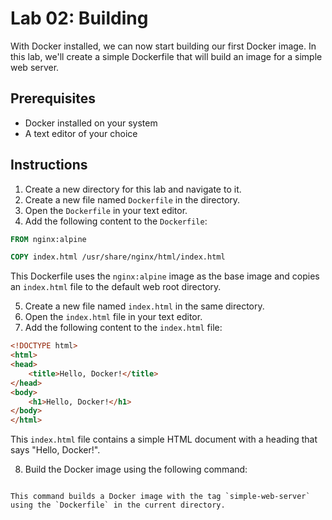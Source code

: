 # Lab 02: Building

With Docker installed, we can now start building our first Docker image. In this lab, we'll create a simple Dockerfile that will build an image for a simple web server.

## Prerequisites

- Docker installed on your system
- A text editor of your choice

## Instructions

1. Create a new directory for this lab and navigate to it.
2. Create a new file named `Dockerfile` in the directory.
3. Open the `Dockerfile` in your text editor.
4. Add the following content to the `Dockerfile`:

```Dockerfile
FROM nginx:alpine

COPY index.html /usr/share/nginx/html/index.html
```

This Dockerfile uses the `nginx:alpine` image as the base image and copies an `index.html` file to the default web root directory.

5. Create a new file named `index.html` in the same directory.
6. Open the `index.html` file in your text editor.
7. Add the following content to the `index.html` file:

```html
<!DOCTYPE html>
<html>
<head>
    <title>Hello, Docker!</title>
</head>
<body>
    <h1>Hello, Docker!</h1>
</body>
</html>
```

This `index.html` file contains a simple HTML document with a heading that says "Hello, Docker!".

8. Build the Docker image using the following command:

```

This command builds a Docker image with the tag `simple-web-server` using the `Dockerfile` in the current directory.
